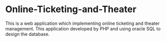 # Online-Ticketing-and-Theater
This is a web application which implementing online ticketing and theater management. This application developed by PHP and using oracle SQL to design the database.
